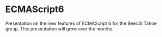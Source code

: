 ECMAScript6
===========

Presentation on the new features of ECMAScript 6 for the BeerJS Tahoe group.  This presentation will grow over the months.
